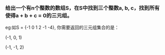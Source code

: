 <h3>给出一个有n个整数的数组S，在S中找到三个整数a, b, c，找到所有使得a + b + c = 0的三元组。</h3>

<p>eg:如S = {-1 0 1 2 -1 -4}, 你需要返回的三元组集合的是：

   (-1, 0, 1)

   (-1, -1, 2)
